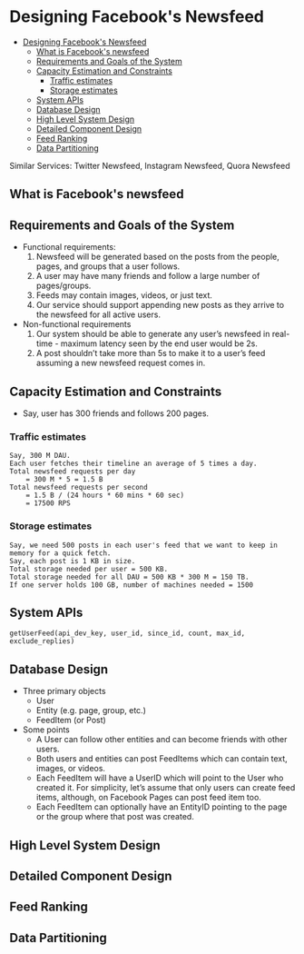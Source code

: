 # Designing Facebook's Newsfeed

- [Designing Facebook's Newsfeed](#designing-facebooks-newsfeed)
  - [What is Facebook's newsfeed](#what-is-facebooks-newsfeed)
  - [Requirements and Goals of the System](#requirements-and-goals-of-the-system)
  - [Capacity Estimation and Constraints](#capacity-estimation-and-constraints)
    - [Traffic estimates](#traffic-estimates)
    - [Storage estimates](#storage-estimates)
  - [System APIs](#system-apis)
  - [Database Design](#database-design)
  - [High Level System Design](#high-level-system-design)
  - [Detailed Component Design](#detailed-component-design)
  - [Feed Ranking](#feed-ranking)
  - [Data Partitioning](#data-partitioning)

Similar Services: Twitter Newsfeed, Instagram Newsfeed, Quora Newsfeed

## What is Facebook's newsfeed

## Requirements and Goals of the System

- Functional requirements:
  1. Newsfeed will be generated based on the posts from the people, pages, and groups that a user follows.
  2. A user may have many friends and follow a large number of pages/groups.
  3. Feeds may contain images, videos, or just text.
  4. Our service should support appending new posts as they arrive to the newsfeed for all active users.
- Non-functional requirements
  1. Our system should be able to generate any user’s newsfeed in real-time - maximum latency seen by the end user would be 2s.
  2. A post shouldn’t take more than 5s to make it to a user’s feed assuming a new newsfeed request comes in.

## Capacity Estimation and Constraints

- Say, user has 300 friends and follows 200 pages.

### Traffic estimates

```text
Say, 300 M DAU.
Each user fetches their timeline an average of 5 times a day.
Total newsfeed requests per day
    = 300 M * 5 = 1.5 B
Total newsfeed requests per second
    = 1.5 B / (24 hours * 60 mins * 60 sec)
    = 17500 RPS
```

### Storage estimates

```text
Say, we need 500 posts in each user's feed that we want to keep in memory for a quick fetch.
Say, each post is 1 KB in size.
Total storage needed per user = 500 KB.
Total storage needed for all DAU = 500 KB * 300 M = 150 TB.
If one server holds 100 GB, number of machines needed = 1500
```

## System APIs

```text
getUserFeed(api_dev_key, user_id, since_id, count, max_id, exclude_replies)
```

## Database Design

- Three primary objects
  - User
  - Entity (e.g. page, group, etc.)
  - FeedItem (or Post)
- Some points
  - A User can follow other entities and can become friends with other users.
  - Both users and entities can post FeedItems which can contain text, images, or videos.
  - Each FeedItem will have a UserID which will point to the User who created it. For simplicity, let’s assume that only users can create feed items, although, on Facebook Pages can post feed item too.
  - Each FeedItem can optionally have an EntityID pointing to the page or the group where that post was created.

## High Level System Design

## Detailed Component Design

## Feed Ranking

## Data Partitioning
